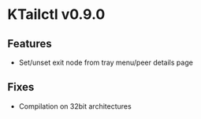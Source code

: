 # KTailctl v0.9.0

## Features

- Set/unset exit node from tray menu/peer details page

## Fixes

- Compilation on 32bit architectures

